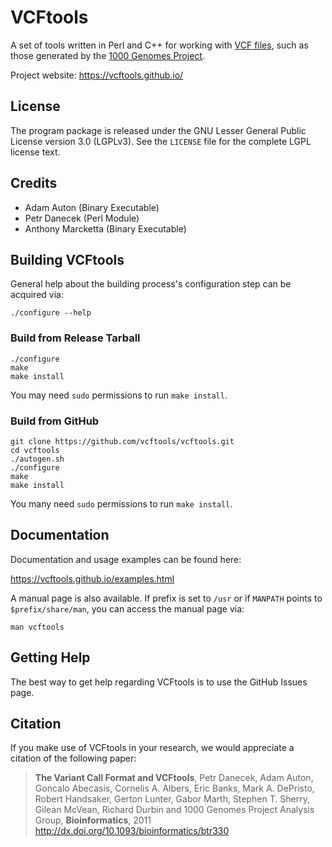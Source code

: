 # VCFtools

A set of tools written in Perl and C++ for working with [VCF files](https://samtools.github.io/hts-specs/VCFv4.2.pdf), such as those generated by the
[1000 Genomes Project](http://www.1000genomes.org/).

Project website: https://vcftools.github.io/

License
-------

The program package is released under the GNU Lesser General Public License version 3.0
(LGPLv3). See the `LICENSE` file for the complete LGPL license text.

Credits
-------

- Adam Auton (Binary Executable)
- Petr Danecek (Perl Module)
- Anthony Marcketta (Binary Executable)

Building VCFtools
-----------------

General help about the building process's configuration step can be acquired via:

```
./configure --help
```

### Build from Release Tarball

```
./configure
make
make install
```
You may need `sudo` permissions to run `make install`.

### Build from GitHub

```
git clone https://github.com/vcftools/vcftools.git
cd vcftools
./autogen.sh
./configure
make
make install
```
You many need `sudo` permissions to run `make install`.

Documentation
-------------

Documentation and usage examples can be found here:

https://vcftools.github.io/examples.html

A manual page is also available. If prefix is set to `/usr` or if `MANPATH` points to
`$prefix/share/man`, you can access the manual page via:

```
man vcftools
```

Getting Help
------------

The best way to get help regarding VCFtools is to use the GitHub Issues page.

Citation
--------

If you make use of VCFtools in your research, we would appreciate a citation of the following paper:

> **The Variant Call Format and VCFtools**, Petr Danecek, Adam Auton, Goncalo Abecasis, Cornelis
> A. Albers, Eric Banks, Mark A. DePristo, Robert Handsaker, Gerton Lunter, Gabor Marth, Stephen
> T. Sherry, Gilean McVean, Richard Durbin and 1000 Genomes Project Analysis Group,
> **Bioinformatics**, 2011 http://dx.doi.org/10.1093/bioinformatics/btr330
